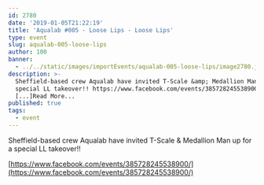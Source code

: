 ```yaml
---
id: 2780
date: '2019-01-05T21:22:19'
title: 'Aqualab #005 - Loose Lips - Loose Lips'
type: event
slug: aqualab-005-loose-lips
author: 100
banner:
  - ../../static/images/importEvents/aqualab-005-loose-lips/image2780.jpeg
description: >-
  Sheffield-based crew Aqualab have invited T-Scale &amp; Medallion Man up for a
  special LL takeover!! https://www.facebook.com/events/385728245538900/
  [...]Read More...
published: true
tags:
  - event
---
```

Sheffield-based crew Aqualab have invited T-Scale & Medallion Man up for a special LL takeover!!

[https://www.facebook.com/events/385728245538900/](https://www.facebook.com/events/385728245538900/)